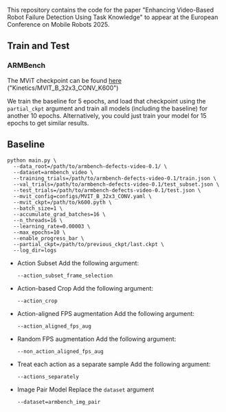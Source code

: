 This repository contains the code for the paper "Enhancing Video-Based Robot Failure Detection Using Task Knowledge" to appear at the European Conference on Mobile Robots 2025.

## Train and Test
### ARMBench

The MViT checkpoint can be found [here](https://github.com/facebookresearch/SlowFast/blob/main/MODEL_ZOO.md) ("Kinetics/MVIT_B_32x3_CONV_K600")

We train the baseline for 5 epochs, and load that checkpoint using the `partial_ckpt` argument and train all models (including the baseline) for another 10 epochs. Alternatively, you could just train your model for 15 epochs to get similar results.

Baseline
--------
```
python main.py \
  --data_root=/path/to/armbench-defects-video-0.1/ \
  --dataset=armbench_video \
  --training_trials=/path/to/armbench-defects-video-0.1/train.json \
  --val_trials=/path/to/armbench-defects-video-0.1/test_subset.json \
  --test_trials=/path/to/armbench-defects-video-0.1/test.json \
  --mvit_config=configs/MVIT_B_32x3_CONV.yaml \
  --mvit_ckpt=/path/to/k600.pyth \
  --batch_size=1 \
  --accumulate_grad_batches=16 \
  --n_threads=16 \
  --learning_rate=0.00003 \
  --max_epochs=10 \
  --enable_progress_bar \
  --partial_ckpt=/path/to/previous_ckpt/last.ckpt \
  --log_dir=logs

```

* Action Subset
    Add the following argument:
    ```
    --action_subset_frame_selection

* Action-based Crop
    Add the following argument:
    ```
    --action_crop
    ```
* Action-aligned FPS augmentation
    Add the following argument:
    ```
    --action_aligned_fps_aug
    ```
* Random FPS augmentation
    Add the following argument:
    ```
    --non_action_aligned_fps_aug
    ```
* Treat each action as a separate sample
    Add the following argument:
    ```
    --actions_separately
    ```
* Image Pair Model
    Replace the `dataset` argument
    ```
    --dataset=armbench_img_pair
    ```
